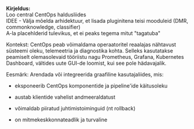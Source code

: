 **Kirjeldus:**  
Loo central CentOps haldusliides   
IDEE - Välja mõelda arhidektuur, et lisada pluginitena teisi mooduleid (DMR, commonknowledge, classifier)  
A-la placehlderid tulevikus, et ei peaks tegema mitut "tagatuba"

Kontekst:
CentOps peab võimaldama operaatoritel reaalajas nähtavust süsteemi oleku, telemeetria ja diagnostika kohta. Selleks kasutatakse peamiselt olemasolevaid tööriistu nagu Prometheus, Grafana, Kubernetes Dashboard, vältides uute GUI-de loomist, kui see pole hädavajalik.

Eesmärk:
Arendada või integreerida graafiline kasutajaliides, mis:

- eksponeerib CentOps komponentide ja pipeline'ide käitusoleku

- austab klientide vahelist andmeeraldatust

- võimaldab piiratud juhtimistoiminguid (nt rollback)

- on mitmekeskkonnateadlik ja turvaline
